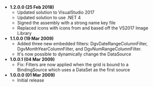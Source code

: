 * **1.2.0.0 (25 Feb 2018)**
    * Updated solution to VisualStudio 2017
    * Updated solution to use .NET 4
    * Signed the assembly with a strong name key file
    * Replaced icons with icons from and based off the VS2017 Image Library
* **1.1.0.0 (19 Mar 2009)**
    * Added three new embedded filters: DgvDateRangeColumnFilter, DgvMonthYearColumnFilter, and DgvNumRangeColumnFilter.
    * It's now possible to dynamically change the DataSource
* **1.0.0.1 (04 Mar 2009)**
    * Fix: Filters are now applied when the grid is bound to a BindingSource which uses a DataSet as the first source
* **1.0.0.0 (01 Mar 2009)**
    * Initial release
